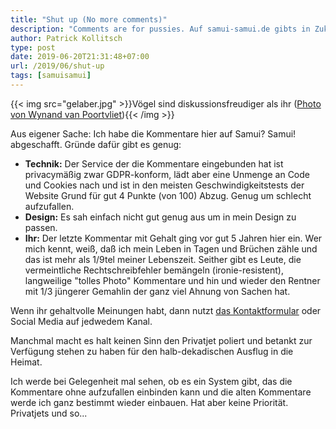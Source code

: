 ```yaml
---
title: "Shut up (No more comments)"
description: "Comments are for pussies. Auf samui-samui.de gibts in Zukunft keine mehr. Aus verschiedenen Gruenden. "
author: Patrick Kollitsch
type: post
date: 2019-06-20T21:31:48+07:00
url: /2019/06/shut-up
tags: [samuisamui]
---
```


{{< img src="gelaber.jpg" >}}Vögel sind diskussionsfreudiger als ihr ([Photo von Wynand van Poortvliet](https://unsplash.com/photos/4AmyOdXZAQc)){{< /img >}}

Aus eigener Sache: Ich habe die Kommentare hier auf Samui? Samui! abgeschafft. Gründe dafür gibt es genug:

-   **Technik:** Der Service der die Kommentare eingebunden hat ist privacymäßig zwar GDPR-konform, lädt aber eine Unmenge an Code und Cookies nach und ist in den meisten Geschwindigkeitstests der Website Grund für gut 4 Punkte (von 100) Abzug. Genug um schlecht aufzufallen.
-   **Design:** Es sah einfach nicht gut genug aus um in mein Design zu passen.
-   **Ihr:** Der letzte Kommentar mit Gehalt ging vor gut 5 Jahren hier ein. Wer mich kennt, weiß, daß ich mein Leben in Tagen und Brüchen zähle und das ist mehr als 1/9tel meiner Lebenszeit. Seither gibt es Leute, die vermeintliche Rechtschreibfehler bemängeln (ironie-resistent), langweilige "tolles Photo" Kommentare und hin und wieder den Rentner mit 1/3 jüngerer Gemahlin der ganz viel Ahnung von Sachen hat. 

Wenn ihr gehaltvolle Meinungen habt, dann nutzt [das Kontaktformular](/kontakt/) oder Social Media auf jedwedem Kanal.

Manchmal macht es halt keinen Sinn den Privatjet poliert und betankt zur Verfügung stehen zu haben für den halb-dekadischen Ausflug in die Heimat.

Ich werde bei Gelegenheit mal sehen, ob es ein System gibt, das die Kommentare ohne aufzufallen einbinden kann und die alten Kommentare werde ich ganz bestimmt wieder einbauen. Hat aber keine Priorität. Privatjets und so...
